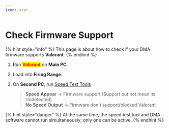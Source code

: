 ```yaml
---
icon: star
---
```


# Check Firmware Support

{% hint style="info" %}
This page is about how to check if your DMA firmware supports **Valorant**.
{% endhint %}

1. Run <mark style="color:red;">**Valorant**</mark> on **Main PC**.
2. Load into **Firing Range**.
3.  On **Second PC**, run [Speed Test Tools](../../hardware-other-manuals/dma-board/speed-test.md)

    > **Speed Appear** -> Firmware support (Support but not mean its Undetected)\
    > **No Speed Output** -> Firmware don't support/blocked Valorant

{% hint style="danger" %}
At the same time, the speed test tool and DMA software cannot run simultaneously; only one can be active.
{% endhint %}
